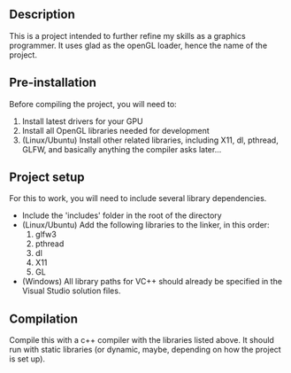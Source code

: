 ## Description
This is a project intended to further refine my skills as a graphics programmer. It uses glad as the openGL loader, hence the name of the project. 

## Pre-installation
Before compiling the project, you will need to:
1. Install latest drivers for your GPU
1. Install all OpenGL libraries needed for development
1. (Linux/Ubuntu) Install other related libraries, including X11, dl, pthread, GLFW, and basically anything the compiler asks later...

## Project setup
For this to work, you will need to include several library dependencies.
* Include the 'includes' folder in the root of the directory
* (Linux/Ubuntu) Add the following libraries to the linker, in this order: 
  1. glfw3
  1. pthread
  1. dl
  1. X11
  1. GL
* (Windows) All library paths for VC++ should already be specified in the Visual Studio solution files.

## Compilation
Compile this with a c++ compiler with the libraries listed above. It should run with static libraries (or dynamic, maybe, depending on how the project is set up).
